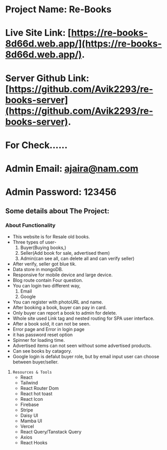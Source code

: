 # Project Name: Re-Books

# Live Site Link: [https://re-books-8d66d.web.app/](https://re-books-8d66d.web.app/).

# Server Github Link: [https://github.com/Avik2293/re-books-server](https://github.com/Avik2293/re-books-server).


# For Check......
# Admin Email: ajaira@nam.com
# Admin Password: 123456


## Some details about The Project:

### About Functionality
* This website is for Resale old books.
* Three types of user-
    1. Buyer(Buying books,)
    2. Seller(Add book for sale, advertised them)
    3. Admin(can see all, can delete all and can verify seller)
* After verify, seller got blue tik.
* Data store in mongoDB.
* Responsive for mobile device and large device.
* Blog route contain Four question.
* You can login two different way,
    1. Email
    2. Google
* You can register with photoURL and name.
* After booking a book, buyer can pay in card.
* Only buyer can report a book to admin for delete.
* Whole site used Link tag and nested routing for SPA user interface. 
* After a book sold, it can not be seen.
* Error page and Error in login page 
* it has password reset option
* Spinner for loading time.
* Advertised items can not seen without some advertised products.
* Can see books by catagory.
* Google login is defalut buyer role, but by email input user can choose between buyer/seller.


1. `Resources & Tools`
    * React
    * Tailwind
    * React Router Dom
    * React hot toast
    * React Icon
    * Firebase
    * Stripe
    * Daisy UI
    * Mamba UI
    * Vercel
    * React Query/Tanstack Query
    * Axios
    * React Hooks

